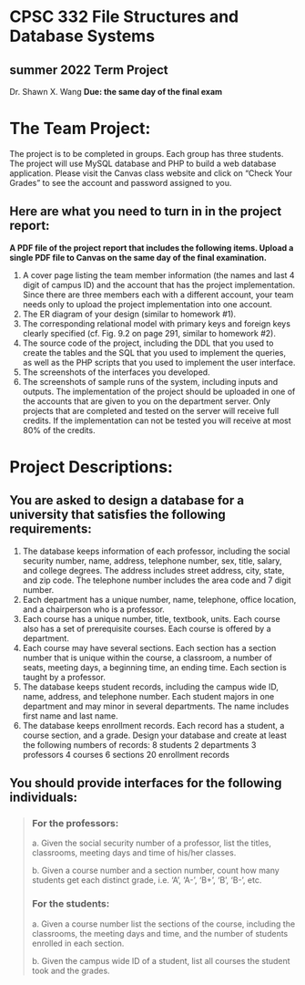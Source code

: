# __CPSC 332 File Structures and Database Systems__
## summer 2022 Term Project
Dr. Shawn X. Wang  **Due: the same day of the final exam**
# The Team Project:
The project is to be completed in groups. Each group has three students. The project will use MySQL database and PHP to build a web database application. Please visit the Canvas class website and click on “Check Your Grades” to see the account and password assigned to you.
## Here are what you need to turn in in the project report:
**A PDF file of the project report that includes the following items. Upload a single PDF file to Canvas on the same day of the final examination.**
1.	A cover page listing the team member information (the names and last 4 digit of campus ID) and the account that has the project implementation. Since there are three members each with a different account, your team needs only to upload the project implementation into one account.
2.	The ER diagram of your design (similar to homework #1).
3.	The corresponding relational model with primary keys and foreign keys clearly specified (cf. Fig. 9.2 on page 291, similar to homework #2).
4.	The source code of the project, including the DDL that you used to create the tables and the SQL that you used to implement the queries, as well as the PHP scripts that you used to implement the user interface.
5.	The screenshots of the interfaces you developed.
6.	The screenshots of sample runs of the system, including inputs and outputs.
The implementation of the project should be uploaded in one of the accounts that are given to you on the department server. Only projects that are completed and tested on the server will receive full credits. If the implementation can not be tested you will receive at most 80% of the credits.
# Project Descriptions:
## You are asked to design a database for a university that satisfies the following requirements:
1.	The database keeps information of each professor, including the social security number, name, address, telephone number, sex, title, salary, and college degrees. The address includes street address, city, state, and zip code. The telephone number includes the area code and 7 digit number.
2.	Each department has a unique number, name, telephone, office location, and a chairperson who is a professor.
3.	Each course has a unique number, title, textbook, units. Each course also has a set of prerequisite courses. Each course is offered by a department.
4.	Each course may have several sections. Each section has a section number that is unique within the course, a classroom, a number of seats, meeting days, a beginning time, an ending time. Each section is taught by a professor.
5.	The database keeps student records, including the campus wide ID, name, address, and telephone number. Each student majors in one department and may minor in several departments. The name includes first name and last name.
6.	The database keeps enrollment records. Each record has a student, a course section, and a grade.
Design your database and create at least the following numbers of records:
8 students	2 departments	3 professors
4 courses	6 sections	20 enrollment records
## You should provide interfaces for the following individuals:
> ### For the professors:
> a.	Given the social security number of a professor, list the titles, classrooms, meeting days and time of his/her classes.
> >
> b.	Given a course number and a section number, count how many students get each distinct grade, i.e. ‘A’, ‘A-’, ‘B+’, ‘B’, ‘B-’, etc.
> ### For the students:
> a.	Given a course number list the sections of the course, including the classrooms, the meeting days and time, and the number of students enrolled in each section.
>
> b.	Given the campus wide ID of a student, list all courses the student took and the grades.